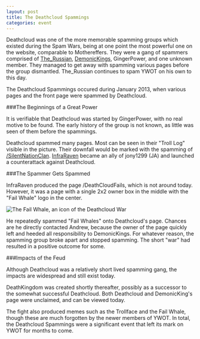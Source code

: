```yaml
---
layout: post
title: The Deathcloud Spammings
categories: event
---
```


Deathcloud was one of the more memorable spamming groups which existed during the Spam Wars, being at one point the most powerful one on the website, comparable to Mothereffers. They were a gang of spammers comprised of [The_Russian](http://www.yourworldoftext.com/~The_Russian), [DemonicKings](http://www.yourworldoftext.com/DemonicKings), GingerPower, and one unknown member. They managed to get away with spamming various pages before the group dismantled. The_Russian continues to spam YWOT on his own to this day.

The Deathcloud Spammings occured during January 2013, when various pages and the front page were spammed by Deathcloud.

###The Beginnings of a Great Power

It is verifiable that Deathcloud was started by GingerPower, with no real motive to be found. The early history of the group is not known, as little was seen of them before the spammings.

Deathcloud spammed many pages. Most can be seen in their "Troll Log" visible in the picture. Their downfall would be marked with the spamming of [/SilentNationClan](http://www.yourworldoftext.com/~Sedrys/SilentNationClan). [InfraRaven](http://www.yourworldoftext.com/~InfraRaven) became an ally of jony1299 (JA) and launched a counterattack against Deathcloud.

###The Spammer Gets Spammed

InfraRaven produced the page /DeathCloudFails, which is not around today. However, it was a page with a single 2x2 owner box in the middle with the "Fail Whale" logo in the center.

![The Fail Whale, an icon of the Deathcloud War](https://raw.github.com/ywothistory/ywothistory.github.io/master/images/failwhale.jpg)

He repeatedly spammed "Fail Whales" onto Deathcloud's page. Chances are he directly contacted Andrew, because the owner of the page quickly left and heeded all responsibility to DemonicKings. For whatever reason, the spamming group broke apart and stopped spamming. The short "war" had resulted in a positive outcome for some.

###Impacts of the Feud

Although Deathcloud was a relatively short lived spamming gang, the impacts are widespread and still exist today.

DeathKingdom was created shortly thereafter, possibly as a successor to the somewhat successful Deathcloud. Both Deathcloud and DemonicKing's page were unclaimed, and can be viewed today.

The fight also produced memes such as the Trollface and the Fail Whale, though these are much forgotten by the newer members of YWOT. In total, the Deathcloud Spammings were a significant event that left its mark on YWOT for months to come.
